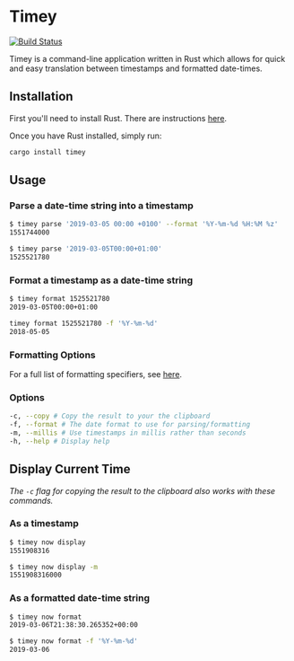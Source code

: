 # Timey

[![Build Status](https://travis-ci.org/ptrbrynt/timey.svg?branch=develop)](https://travis-ci.org/ptrbrynt/timey)

Timey is a command-line application written in Rust which allows for quick and easy translation between timestamps and formatted date-times.

## Installation

First you'll need to install Rust. There are instructions [here](https://www.rust-lang.org/tools/install).

Once you have Rust installed, simply run:

```bash
cargo install timey
```

## Usage

### Parse a date-time string into a timestamp

```bash
$ timey parse '2019-03-05 00:00 +0100' --format '%Y-%m-%d %H:%M %z'
1551744000
```

```bash
$ timey parse '2019-03-05T00:00+01:00'
1525521780
```

### Format a timestamp as a date-time string

```bash
$ timey format 1525521780
2019-03-05T00:00+01:00
```

```bash
timey format 1525521780 -f '%Y-%m-%d'
2018-05-05
```

### Formatting Options

For a full list of formatting specifiers, see [here](https://docs.rs/chrono/0.4.6/chrono/format/strftime/index.html#specifiers).

### Options

```bash
-c, --copy # Copy the result to your the clipboard
-f, --format # The date format to use for parsing/formatting
-m, --millis # Use timestamps in millis rather than seconds
-h, --help # Display help
```

## Display Current Time

_The `-c` flag for copying the result to the clipboard also works with these commands._

### As a timestamp

```bash
$ timey now display
1551908316
```

```bash
$ timey now display -m
1551908316000
```

### As a formatted date-time string

```bash
$ timey now format
2019-03-06T21:38:30.265352+00:00
```

```bash
$ timey now format -f '%Y-%m-%d'
2019-03-06
```
